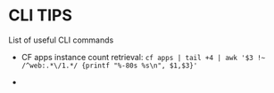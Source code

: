 # CLI TIPS
List of useful CLI commands


- CF apps instance count retrieval:
    `cf apps | tail +4 | awk '$3 !~ /^web:.*\/1.*/ {printf "%-80s %s\n", $1,$3}'`

- 

